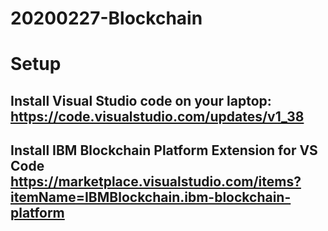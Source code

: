 # 20200227-Blockchain

# Setup 

## Install Visual Studio code on your laptop: https://code.visualstudio.com/updates/v1_38

## Install IBM Blockchain Platform Extension for VS Code https://marketplace.visualstudio.com/items?itemName=IBMBlockchain.ibm-blockchain-platform

